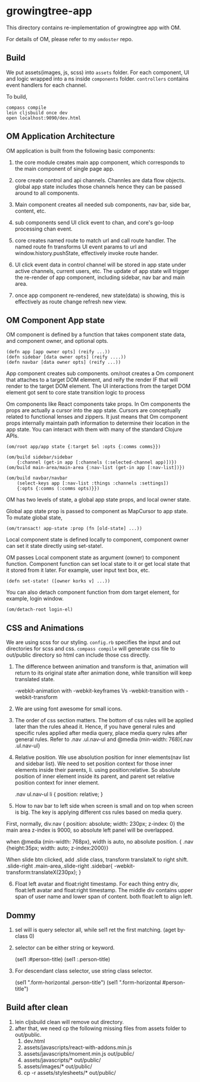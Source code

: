 # growingtree-app

This directory contains re-implementation of growingtree app with OM.

For details of OM, please refer to my `omdoster` repo.

## Build

We put assets(images, js, scss) into `assets` folder.
For each component, UI and logic wrapped into a ns inside `components` folder.
`controllers` contains event handlers for each channel.

To build,
  
    compass compile
    lein cljsbuild once dev
    open localhost:9090/dev.html


## OM Application Architecture

OM application is built from the following basic components:

1. the core module creates main app component, which corresponds to the main component of single page app.

2. core create control and api channels. Channles are data flow objects. global app state includes those channels hence they can be passed around to all components.

3. Main component creates all needed sub components, nav bar, side bar, content, etc.

4. sub components send UI click event to chan, and core's go-loop processing chan event.

5. core creates named route to match url and call route handler. The named route fn transforms UI event params to url and window.history.pushState, effectively invoke route hander. 

6. UI click event data in control channel will be stored in app state under active channels, current users, etc. The update of app state will trigger the re-render of app component, including sidebar, nav bar and main area.

7. once app component re-rendered, new state(data) is showing, this is effectively as route change refresh new view.


## OM Component App state

OM component is defined by a function that takes component state data, and component owner, and optional opts.

    (defn app [app owner opts] (reify ...))
    (defn sidebar [data owner opts] (reify ....))
    (defn navbar [data owner opts] (reify ...))

App component creates sub components. om/root creates a Om component that attaches to a target DOM element, and reify the render IF that will render to the target DOM element. The UI interactions from the target DOM element got sent to core state transition logic to process 

Om components like React components take props. In Om components the props are actually a cursor into the app state. Cursors are conceptually related to functional lenses and zippers.
It just means that Om component props internally maintain path information to determine their location in the app state. You can interact with them with many of the standard Clojure APIs. 

    (om/root app/app state {:target $el :opts {:comms comms}})

    (om/build sidebar/sidebar 
        {:channel (get-in app [:channels (:selected-channel app)])})
    (om/build main-area/main-area {:nav-list (get-in app [:nav-list])})

    (om/build navbar/navbar 
        (select-keys app [:nav-list :things :channels :settings]) 
        {:opts {:comms (:comms opts)}})    


OM has two levels of state, a global app state props, and local owner state.

Global app state prop is passed to component as MapCursor to app state. To mutate global state,
    
    (om/transact! app-state :prop (fn [old-state] ...))

Local component state is defined locally to component, component owner can set it state directly using set-state!.

OM passes Local component state as argument (owner) to component function. Component function can set local state to it or get local state that it stored from it later. For example, user input text box, etc.

    (defn set-state! ([owner korks v] ...))

You can also detach component function from dom target element, for example, login window.

    (om/detach-root login-el)

## CSS and Animations

We are using scss for our styling. `config.rb` specifies the input and out directories for scss and css. `compass compile` will generate css file to out/public directory so html can include those css directly.


1. The difference between animation and transform is that, animation will return to its original state after animation done, while transition will keep translated state.

   -webkit-animation with -webkit-keyframes Vs 
   -webkit-transition with -webkit-transform

2. We are using font awesome for small icons.

3. The order of css section matters. The bottom of css rules will be applied later than the rules ahead it. Hence, if you have general rules and specific rules applied after media query, place media query rules after general rules. Refer to .nav .ul.nav-ul and @media (min-width: 768){.nav .ul.nav-ul}

4. Relative position. We use absolution position for inner elements(nav list and sidebar list). We need to set position context for those inner elements inside their parents, li. using position:relative. So absolute position of inner element inside its parent, and parent set relative position context for inner element.

    .nav ul.nav-ul li { position: relative; }

5. How to nav bar to left side when screen is small and on top when screen is big.
The key is applying different css rules based on media query.

First, normally, div.nav { position: absolute; width: 230px; z-index: 0}
the main area z-index is 9000, so absolute left panel will be overlapped.

when @media (min-width: 768px), width is auto, no absolute position.
    { .nav {height:35px; width: auto; z-index:2000}}

When slide btn clicked, add .slide class, transform translateX to right shift.
    .slide-right .main-area,.slide-right .sidebar{ -webkit-transform:translateX(230px); }

6. Float left avatar and float:right timestamp.
   For each thing entry div, float:left avatar and float:right timestamp. 
   The middle div contains upper span of user name and lower span of content. both float:left to align left.


## Dommy

1. sel will is query selector all, while sel1 ret the first matching. (aget by-class 0)

2. selector can be either string or keyword.
    
    (sel1 :#person-title)
    (sel1 :.person-title)

3. For descendant class selector, use string class selector.

    (sel1 ".form-horizontal .person-title")
    (sel1 ".form-horizontal #person-title")


## Build after clean

1. lein cljsbuild clean will remove out directory.
2. after that, we need cp the following missing files from assets folder to out/public.
    1. dev.html
    2. assets/javascripts/react-with-addons.min.js
    3. assets/javascripts/moment.min.js out/public/
    4. assets/javascripts/* out/public/
    5. assets/images/* out/public/
    6. cp -r assets/stylesheets/* out/public/